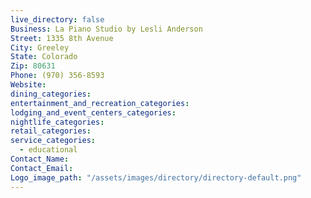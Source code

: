 ```yaml
---
live_directory: false
Business: La Piano Studio by Lesli Anderson
Street: 1335 8th Avenue
City: Greeley
State: Colorado
Zip: 80631
Phone: (970) 356-8593
Website:
dining_categories:
entertainment_and_recreation_categories:
lodging_and_event_centers_categories:
nightlife_categories:
retail_categories:
service_categories:
  - educational
Contact_Name:
Contact_Email:
Logo_image_path: "/assets/images/directory/directory-default.png"
---
```



